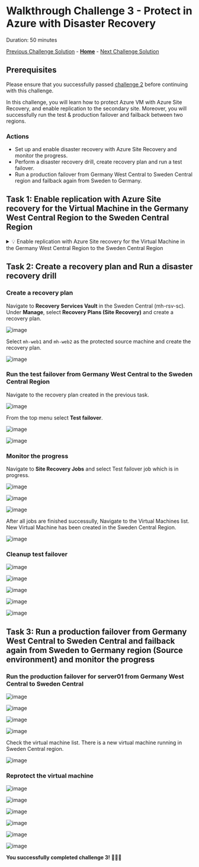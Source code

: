 # Walkthrough Challenge 3 - Protect in Azure with Disaster Recovery

Duration: 50 minutes

[Previous Challenge Solution](../challenge-2/solution.md) - **[Home](../../Readme.md)** - [Next Challenge Solution](../challenge-4/solution.md)

## Prerequisites

Please ensure that you successfully passed [challenge 2](../../Readme.md#challenge-2) before continuing with this challenge.

In this challenge, you will learn how to protect Azure VM with Azure Site Recovery, and enable replication to the secondary site. Moreover, you will successfully run the test & production failover and failback between two regions.

### Actions

* Set up and enable disaster recovery with Azure Site Recovery and monitor the progress.
* Perform a disaster recovery drill, create recovery plan and run a test failover.
* Run a production failover from Germany West Central to Sweden Central region and failback again from Sweden to Germany.

## Task 1: Enable replication with Azure Site recovery for the Virtual Machine in the Germany West Central Region to the Sweden Central Region

<details close>
<summary>💡 Enable replication with Azure Site recovery for the Virtual Machine in the Germany West Central Region to the Sweden Central Region</summary>
<br>

Navigate to **Recovery Services Vault** in the Germany West Central (mh-rsv-gwc) which we created in the first Challenge. In the **Protected Items**, select **Replicated Items**. Then select **Replicate** and from the dropdown list select **Azure virtual machines**. The following pan will apprear:

![image](./img/mh-ch-screenshot-01.png)

![image](./img/mh-ch-screenshot-02.png)

![image](./img/mh-ch-screenshot-03.png)

![image](./img/mh-ch-screenshot-04.png)

![image](./img/mh-ch-screenshot-05.png)

In the deployment notification you could navigate to the Site Recovery Jobs which lists all Site Recovery Actions you have created in this task.

![image](./img/mh-ch-screenshot-06.png)

You can select in progress jobs to check the status and progress.

![image](./img/mh-ch-screenshot-07.png)

This Task can take up to 10 minutes to finish.

![image](./img/mh-ch-screenshot-08.png)

## Task 1 Ubuntu VM Version: Enable replication with Azure Site recovery for the Virtual Machine in the Sweden Central Region to the Germany West Central Region

![image](./img/01.png)
![image](./img/01a.png)
![image](./img/02.png)
![image](./img/03.png)
![image](./img/03a.png)
![image](./img/04.png)
![image](./img/05.png)
![image](./img/06.png)
![image](./img/07.png)

</details>

## Task 2: Create a recovery plan and Run a disaster recovery drill

### Create a recovery plan
Navigate to **Recovery Services Vault** in the Sweden Central (mh-rsv-sc). Under **Manage**, select **Recovery Plans (Site Recovery)** and create a recovery plan.

![image](./img/09.png)

Select `mh-web1` and `mh-web2` as the protected source machine and create the recovery plan.

![image](./img/10.png)

### Run the test failover from Germany West Central to the Sweden Central Region
Navigate to the recovery plan created in the previous task. 

![image](./img/11.png)

From the top menu select **Test failover**.

![image](./img/12.png)


![image](./img/13.png)

### Monitor the progress
Navigate to **Site Recovery Jobs** and select Test failover job which is in progress.

![image](./img/14.png)


![image](./img/15.png)

![image](./img/16.png)

After all jobs are finished successully, Navigate to the Virtual Machines list. New Virtual Machine has been created in the Sweden Central Region.

![image](./img/17.png)

### Cleanup test failover
![image](./img/18.png)

![image](./img/19.png)

![image](./img/20.png)

![image](./img/21.png)

![image](./img/22.png)

## Task 3: Run a production failover from Germany West Central to Sweden Central and failback again from Sweden to Germany region (Source environment) and monitor the progress
### Run the production failover for server01 from Germany West Central to Sweden Central
![image](./img/23.png)

![image](./img/24.png)

![image](./img/25.png)

![image](./img/26.png)

Check the virtual machine list. There is a new virtual machine running in Sweden Central region.

![image](./img/27.png)

### Reprotect the virtual machine
![image](./img/28.png)

![image](./img/29.png)

![image](./img/30.png)

![image](./img/31.png)

![image](./img/32.png)

![image](./img/33.png)

**You successfully completed challenge 3!** 🚀🚀🚀
